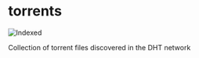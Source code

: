 torrents 
========
![Indexed](https://img.shields.io/badge/indexed-99271-blue)

Collection of torrent files discovered in the DHT network
